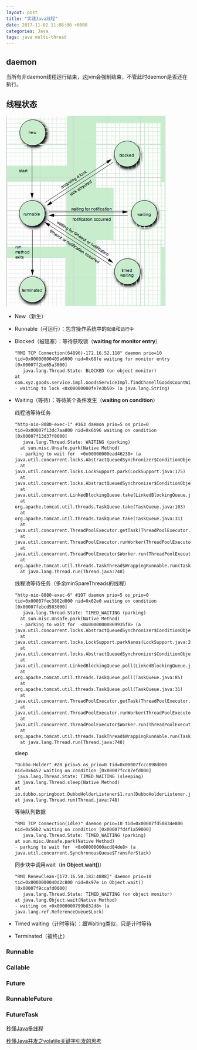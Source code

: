 ```yaml
---
layout: post
title: "实践Java线程"
date: 2017-11-02 11:08:00 +0800
categories: Java
tags: java multi-thread
---
```




## daemon

当所有非daemon线程运行结束，这jvm会强制结束，不管此时daemon是否还在执行。

## 线程状态

![线程状态及转换](/images/threadState.png)

* New（新生）

* Runnable（可运行）：包含操作系统中的`就绪`和`运行中`

* Blocked（被阻塞）：等待获取锁（**waiting for monitor entry**）

  ```
  "RMI TCP Connection(64896)-172.16.52.118" daemon prio=10 tid=0x00000000405a6000 nid=0x68fe waiting for monitor entry [0x00007f2be65a3000]
     java.lang.Thread.State: BLOCKED (on object monitor)
  at com.xyz.goods.service.impl.GoodsServiceImpl.findChanellGoodsCountWithCache(GoodsServiceImpl.java:1734)
  - waiting to lock <0x00000000fe7e3b50> (a java.lang.String)
  ```

* Waiting（等待）：等待某个条件发生（**waiting on condition**）

  线程池等待任务

  ```
  "http-nio-8080-exec-1" #163 daemon prio=5 os_prio=0 tid=0x00007f13dc7aa800 nid=0x6b96 waiting on condition [0x00007f13d37f8000]
     java.lang.Thread.State: WAITING (parking)
  	at sun.misc.Unsafe.park(Native Method)
  	- parking to wait for  <0x00000000ead46238> (a java.util.concurrent.locks.AbstractQueuedSynchronizer$ConditionObject)
  	at java.util.concurrent.locks.LockSupport.park(LockSupport.java:175)
  	at java.util.concurrent.locks.AbstractQueuedSynchronizer$ConditionObject.await(AbstractQueuedSynchronizer.java:2039)
  	at java.util.concurrent.LinkedBlockingQueue.take(LinkedBlockingQueue.java:442)
  	at org.apache.tomcat.util.threads.TaskQueue.take(TaskQueue.java:103)
  	at org.apache.tomcat.util.threads.TaskQueue.take(TaskQueue.java:31)
  	at java.util.concurrent.ThreadPoolExecutor.getTask(ThreadPoolExecutor.java:1074)
  	at java.util.concurrent.ThreadPoolExecutor.runWorker(ThreadPoolExecutor.java:1134)
  	at java.util.concurrent.ThreadPoolExecutor$Worker.run(ThreadPoolExecutor.java:624)
  	at org.apache.tomcat.util.threads.TaskThread$WrappingRunnable.run(TaskThread.java:61)
  	at java.lang.Thread.run(Thread.java:748)
  ```

  线程池等待任务（多余minSpareThreads的线程）

  ```
  "http-nio-8080-exec-6" #107 daemon prio=5 os_prio=0 tid=0x00007fec3802d000 nid=0x62e0 waiting on condition [0x00007febcd503000]
     java.lang.Thread.State: TIMED_WAITING (parking)
  	at sun.misc.Unsafe.park(Native Method)
  	- parking to wait for  <0x00000000869935f8> (a java.util.concurrent.locks.AbstractQueuedSynchronizer$ConditionObject)
  	at java.util.concurrent.locks.LockSupport.parkNanos(LockSupport.java:215)
  	at java.util.concurrent.locks.AbstractQueuedSynchronizer$ConditionObject.awaitNanos(AbstractQueuedSynchronizer.java:2078)
  	at java.util.concurrent.LinkedBlockingQueue.poll(LinkedBlockingQueue.java:467)
  	at org.apache.tomcat.util.threads.TaskQueue.poll(TaskQueue.java:85)
  	at org.apache.tomcat.util.threads.TaskQueue.poll(TaskQueue.java:31)
  	at java.util.concurrent.ThreadPoolExecutor.getTask(ThreadPoolExecutor.java:1073)
  	at java.util.concurrent.ThreadPoolExecutor.runWorker(ThreadPoolExecutor.java:1134)
  	at java.util.concurrent.ThreadPoolExecutor$Worker.run(ThreadPoolExecutor.java:624)
  	at org.apache.tomcat.util.threads.TaskThread$WrappingRunnable.run(TaskThread.java:61)
  	at java.lang.Thread.run(Thread.java:748)
  
  ```

  sleep

  ```
  "Dubbo-Holder" #20 prio=5 os_prio=0 tid=0x00007fccc098d000 nid=0x6452 waiting on condition [0x00007fcc87efd000]
   java.lang.Thread.State: TIMED_WAITING (sleeping)
  at java.lang.Thread.sleep(Native Method)
  at io.dubbo.springboot.DubboHolderListener$1.run(DubboHolderListener.java:28)
  at java.lang.Thread.run(Thread.java:748)
  ```

  等待队列数据

  ```
  "RMI TCP Connection(idle)" daemon prio=10 tid=0x00007fd50834e800 nid=0x56b2 waiting on condition [0x00007fd4f1a59000]
     java.lang.Thread.State: TIMED_WAITING (parking)
  at sun.misc.Unsafe.park(Native Method)
  - parking to wait for  <0x00000000acd84de8> (a java.util.concurrent.SynchronousQueue$TransferStack)
  ```

  同步块中调用wait（**in Object.wait()**）

  ```
  "RMI RenewClean-[172.16.50.182:4888]" daemon prio=10 tid=0x0000000040d2c800 nid=0x97e in Object.wait() [0x00007f9ccafd0000]
     java.lang.Thread.State: TIMED_WAITING (on object monitor)
  at java.lang.Object.wait(Native Method)
  - waiting on <0x0000000799b032d8> (a java.lang.ref.ReferenceQueue$Lock)
  ```

* Timed waiting（计时等待）：跟Waiting类似，只是计时等待

* Terminated（被终止）



### Runnable

### Callable

### Future

### RunnableFuture

### FutureTask



[秒懂Java多线程](https://blog.csdn.net/ShuSheng0007/article/details/80633873)

[秒懂Java并发之volatile关键字引发的思考](https://blog.csdn.net/ShuSheng0007/article/details/84642195)
